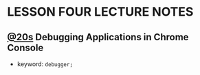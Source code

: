 # LESSON FOUR LECTURE NOTES
## [@20s](https://youtu.be/vi8oJD5EcX8?t=20s) **Debugging Applications in Chrome Console**
- keyword: `debugger;`
